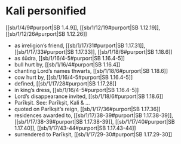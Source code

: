 # Kali personified

[[sb/1/4/9#purport|SB 1.4.9]], [[sb/1/12/19#purport|SB 1.12.19]], [[sb/1/12/26#purport|SB 1.12.26]]

* as irreligion’s friend, [[sb/1/17/31#purport|SB 1.17.31]], [[sb/1/17/33#purport|SB 1.17.33]], [[sb/1/18/6#purport|SB 1.18.6]]
* as śūdra, [[sb/1/16/4-5#purport|SB 1.16.4-5]]
* bull hurt by, [[sb/1/16/4#purport|SB 1.16.4]]
* chanting Lord’s names thwarts, [[sb/1/18/6#purport|SB 1.18.6]]
* cow hurt by, [[sb/1/16/4-5#purport|SB 1.16.4-5]]
* defined, [[sb/1/17/28#purport|SB 1.17.28]]
* in king’s dress, [[sb/1/16/4-5#purport|SB 1.16.4-5]]
* Lord’s disappearance invited, [[sb/1/18/6#purport|SB 1.18.6]]
* Parīkṣit. See: Parīkṣit, Kali & ...
* quoted on Parīkṣit’s reign, [[sb/1/17/36#purport|SB 1.17.36]]
* residences awarded to, [[sb/1/17/38-39#purport|SB 1.17.38-39]], [[sb/1/17/38-39#purport|SB 1.17.38-39]], [[sb/1/17/40#purport|SB 1.17.40]], [[sb/1/17/43-44#purport|SB 1.17.43-44]]
* surrendered to Parīkṣit, [[sb/1/17/29-30#purport|SB 1.17.29-30]]
